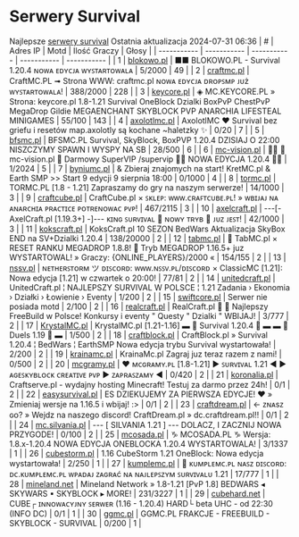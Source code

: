 
# Serwery Survival
Najlepsze [serwery survival](https://mcserwery.pl/serwery/minecraft/tryb/Survival)
Ostatnia aktualizacja 2024-07-31 06:36
| # | Adres IP | Motd | Ilość Graczy | Głosy |
| ----------- | ----------- | ----------- | ----------- | ----------- |
| 1 | 	[blokowo.pl](https://mcserwery.pl/serwery/minecraft/98/) | ■■ BLOKOWO.PL - Survival 1.20.4 ɴᴏᴡᴀ ᴇᴅʏᴄᴊᴀ ᴡʏꜱᴛᴀʀᴛᴏᴡᴀʟᴀ | 5/2000 | 49 |
| 2 | 	[craftmc.pl](https://mcserwery.pl/serwery/minecraft/87/) | CraftMC.PL ➟ Strona WWW: craftmc.pl ɴᴏᴡᴀ ᴇᴅʏᴄᴊᴀ ᴅʀᴏᴘꜱᴍᴘ ᴊᴜż ᴡʏꜱᴛᴀʀᴛᴏᴡᴀʟᴀ! | 388/2000 | 228 |
| 3 | 	[keycore.pl](https://mcserwery.pl/serwery/minecraft/252/) | ◈ MC.KEYCORE.PL » Strona: keycore.pl 1.8-1.21 Survival OneBlock Dzialki BoxPvP ChestPvP MegaDrop Gildie MEGAENCHANT SKYBLOCK PVP ANARCHIA LIFESTEAL MINIGAMES | 55/100 | 143 |
| 4 | 	[axolotlmc.pl](https://mcserwery.pl/serwery/minecraft/251/) | AxolotlMC ❤ Survival bez griefu i resetów map.axolotly są kochane ~haletzky ✨ | 0/20 | 7 |
| 5 | 	[bfsmc.pl](https://mcserwery.pl/serwery/minecraft/2/) | BFSMC.PL  Survival, SkyBlock, BoxPVP 1.20.4 DZISIAJ O 22:00 NISZCZYMY SPAWN I WYSPY NA SB | 28/500 | 6 |
| 6 | 	[mc-vision.pl](https://mcserwery.pl/serwery/minecraft/211/) |   mc-vision.pl  Darmowy SuperVIP /supervip  NOWA EDYCJA 1.20.4  | 1/2024 | 5 |
| 7 | 	[byniumc.pl](https://mcserwery.pl/serwery/minecraft/157/) | & Zbieraj znajomych na start!  KretMC.pl & Earth SMP >> Start 9 edycji 9 sierpnia 18:00 | 0/1000 | 4 |
| 8 | 	[tormc.pl](https://mcserwery.pl/serwery/minecraft/35/) | TORMC.PL [1.8 - 1.21] Zapraszamy do gry na naszym serwerze! | 14/1000 | 3 |
| 9 | 	[craftcube.pl](https://mcserwery.pl/serwery/minecraft/196/) | CraftCube.pl × ꜱᴋʟᴇᴘ: ᴡᴡᴡ.ᴄʀᴀꜰᴛᴄᴜʙᴇ.ᴘʟ!  » ᴡʙɪᴊᴀᴊ ɴᴀ ᴀɴᴀʀᴄʜɪᴀ ᴘʀᴀᴄᴛɪᴄᴇ ᴘᴏᴛʀᴇɴᴏᴡᴀᴄ ᴘᴠᴘ! | 467/2115 | 3 |
| 10 | 	[axelcraft.pl](https://mcserwery.pl/serwery/minecraft/223/) | ---[- AxelCraft.pl [1.19.3+] -]--- ᴋɪɴɢ ꜱᴜʀᴠɪᴠᴀʟ ➡ ɴᴏᴡʏ ᴛʀʏʙ ➡ ᴊᴜᴢ ᴊᴇꜱᴛ! | 42/1000 | 3 |
| 11 | 	[kokscraft.pl](https://mcserwery.pl/serwery/minecraft/1/) | KoksCraft.pl  10 SEZON BedWars Aktualizacja SkyBox  END na SV+Dzialki 1.20.4 | 138/20000 | 2 |
| 12 | 	[tabmc.pl](https://mcserwery.pl/serwery/minecraft/3/) | ◈ TabMC.pl × RESET RANKU MEGADROP 1.8.8!  ◈ Tryb MEGADROP 1.16.5+ juz WYSTARTOWAL! » Graczy: {ONLINE_PLAYERS}/2000 « | 154/155 | 2 |
| 13 | 	[nssv.pl](https://mcserwery.pl/serwery/minecraft/4/) | ɴᴇᴛʜᴇʀꜱᴛᴏʀᴍ ツ ᴅɪꜱᴄᴏʀᴅ: ᴡᴡᴡ.ɴꜱꜱᴠ.ᴘʟ/ᴅɪꜱᴄᴏʀᴅ × ClassicMC [1.21]: Nowa edycja [1.21] w czwartek o 20:00! | 77/81 | 2 |
| 14 | 	[unitedcraft.pl](https://mcserwery.pl/serwery/minecraft/11/) | UnitedCraft.pl ¦ NAJLEPSZY SURVIVAL W POLSCE ¦ 1.21 Zadania › Ekonomia › Działki › Łowienie › Eventy | 1/200 | 2 |
| 15 | 	[swiftcore.pl](https://mcserwery.pl/serwery/minecraft/60/) | Serwer nie posiada motd | 2/100 | 2 |
| 16 | 	[realcraft.pl](https://mcserwery.pl/serwery/minecraft/63/) | RealCraft.pl   Najlepszy FreeBuild w Polsce! Konkursy i eventy " Questy " Dzialki " WBIJAJ! | 3/777 | 2 |
| 17 | 	[KrystalMC.pl](https://mcserwery.pl/serwery/minecraft/202/) | KrystalMC.pl [1.21-1.16] ▬ ⛏ Survival 1.20.4 ⛏ ▬ ▬ ✩ Duels 1.19 ✩ ▬ | 1/500 | 2 |
| 18 | 	[craftblock.pl](https://mcserwery.pl/serwery/minecraft/280/) | CraftBlock.pl » Survival 1.20.4 ¦ BedWars ¦ EarthSMP Nowa edycja trybu Survival wystartowała! | 2/200 | 2 |
| 19 | 	[krainamc.pl](https://mcserwery.pl/serwery/minecraft/39/) | KrainaMc.pl  Zagraj juz teraz razem z nami! | 0/500 | 2 |
| 20 | 	[mcgramy.pl](https://mcserwery.pl/serwery/minecraft/197/) | ❤ ᴍᴄɢʀᴀᴍʏ.ᴘʟ [1.8-1.21] ▶ ꜱᴜʀᴠɪᴠᴀʟ 1.21 ◀  ▶ ᴀɢᴇꜱᴋʏʙʟᴏᴄᴋ  ᴄʀᴇᴀᴛɪᴠᴇ  ᴘᴠᴘ ▶ ᴢᴀᴘʀᴀꜱᴢᴀᴍʏ ◀ | 0/420 | 2 |
| 21 | 	[koronalia.pl](https://mcserwery.pl/serwery/minecraft/654/) | Craftserve.pl - wydajny hosting Minecraft! Testuj za darmo przez 24h! | 0/1 | 2 |
| 22 | 	[easysurvival.pl](https://mcserwery.pl/serwery/minecraft/736/) | ES  DZIEKUJEMY ZA PIERWSZA EDYCJE! ❤ » Zmieniaj wersje na 1.16.5 i wbijaj! :> | 0/1 | 2 |
| 23 | 	[craftdream.pl](https://mcserwery.pl/serwery/minecraft/746/) | ← ᴢɴᴀѕᴢ ɢᴏ? » Wejdz na naszego discord! CraftDream.pl » dc.craftdream.pl!! | 0/1 | 2 |
| 24 | 	[mc.silvania.pl](https://mcserwery.pl/serwery/minecraft/752/) | --- [ SILVANIA 1.21 ] --- DOLACZ, I ZACZNIJ NOWA PRZYGODE! | 0/100 | 2 |
| 25 | 	[mcosada.pl](https://mcserwery.pl/serwery/minecraft/65/) | ♑ MCOSADA.PL ♑ Wersja: 1.8.x-1.20.4  NOWA EDYCJA ONEBLOCKA 1.20.4 WYSTARTOWALA! | 3/1337 | 1 |
| 26 | 	[cubestorm.pl](https://mcserwery.pl/serwery/minecraft/334/) | 1.16  CubeStorm  1.21 OneBlock: Nowa edycja wystartowała! | 2/250 | 1 |
| 27 | 	[kumplemc.pl](https://mcserwery.pl/serwery/minecraft/421/) | 🌊 ᴋᴜᴍᴘʟᴇᴍᴄ.ᴘʟ ɴᴀꜱᴢ ᴅɪꜱᴄᴏʀᴅ: ᴅᴄ.ᴋᴜᴍᴘʟᴇᴍᴄ.ᴘʟ  ᴡᴘᴀᴅᴀᴊ ᴢᴀɢʀᴀć ɴᴀ ɴᴀᴊʟᴇᴘꜱᴢʏᴍ ꜱᴜʀᴠɪᴠᴀʟᴜ 1.21 | 17/777 | 1 |
| 28 | 	[mineland.net](https://mcserwery.pl/serwery/minecraft/497/) |  Mineland Network » 1.8-1.21 [PvP 1.8]  BEDWARS ◂ SKYWARS ▪ SKYBLOCK ▸ MORE! | 231/3227 | 1 |
| 29 | 	[cubehard.net](https://mcserwery.pl/serwery/minecraft/10/) | CUBE┌ ɪɴɴᴏᴡᴀᴄʏᴊɴʏ ꜱᴇʀᴡᴇʀ (1.16 - 1.20.4) HARD└ beta UHC - od 22:30 (INFO DC) | 0/1 | 1 |
| 30 | 	[ggmc.pl](https://mcserwery.pl/serwery/minecraft/38/) | GGMC.PL  FRAKCJE - FREEBUILD - SKYBLOCK - SURVIVAL | 0/200 | 1 |
